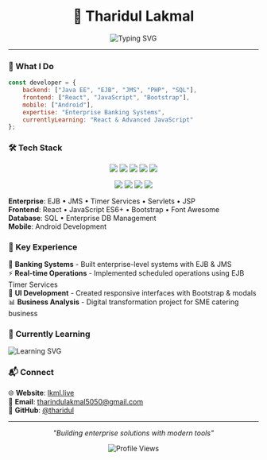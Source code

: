 <div align="center">

# 👋 Tharidul Lakmal

<img src="https://readme-typing-svg.herokuapp.com?font=Fira+Code&size=22&pause=1000&color=2F81F7&center=true&vCenter=true&width=435&lines=Full-Stack+Developer;Enterprise+Java+Expert;React+Enthusiast" alt="Typing SVG" />

</div>

---

### 🚀 What I Do

```javascript
const developer = {
    backend: ["Java EE", "EJB", "JMS", "PHP", "SQL"],
    frontend: ["React", "JavaScript", "Bootstrap"],
    mobile: ["Android"],
    expertise: "Enterprise Banking Systems",
    currentlyLearning: "React & Advanced JavaScript"
};
```

### 🛠️ Tech Stack

<p align="center">
<img src="https://img.shields.io/badge/Java-ED8B00?style=for-the-badge&logo=java&logoColor=white" />
<img src="https://img.shields.io/badge/React-20232A?style=for-the-badge&logo=react&logoColor=61DAFB" />
<img src="https://img.shields.io/badge/JavaScript-F7DF1E?style=for-the-badge&logo=javascript&logoColor=black" />
<img src="https://img.shields.io/badge/PHP-777BB4?style=for-the-badge&logo=php&logoColor=white" />
<img src="https://img.shields.io/badge/MySQL-00000F?style=for-the-badge&logo=mysql&logoColor=white" />
</p>

<p align="center">
<img src="https://img.shields.io/badge/Android-3DDC84?style=for-the-badge&logo=android&logoColor=white" />
<img src="https://img.shields.io/badge/Bootstrap-563D7C?style=for-the-badge&logo=bootstrap&logoColor=white" />
<img src="https://img.shields.io/badge/HTML5-E34F26?style=for-the-badge&logo=html5&logoColor=white" />
<img src="https://img.shields.io/badge/CSS3-1572B6?style=for-the-badge&logo=css3&logoColor=white" />
</p>

**Enterprise**: EJB • JMS • Timer Services • Servlets • JSP  
**Frontend**: React • JavaScript ES6+ • Bootstrap • Font Awesome  
**Database**: SQL • Enterprise DB Management  
**Mobile**: Android Development  

### 💼 Key Experience

🏦 **Banking Systems** - Built enterprise-level systems with EJB & JMS  
⚡ **Real-time Operations** - Implemented scheduled operations using EJB Timer Services  
🎨 **UI Development** - Created responsive interfaces with Bootstrap & modals  
📊 **Business Analysis** - Digital transformation project for SME catering business  

### 🌱 Currently Learning

<img src="https://readme-typing-svg.herokuapp.com?font=Fira+Code&size=18&pause=1000&color=FF6B35&center=false&vCenter=true&width=435&lines=⚛️+React+Ecosystem;🚀+Advanced+JavaScript;🏗️+Modern+Frontend+Architecture" alt="Learning SVG" />

### 📬 Connect

🌐 **Website**: [lkml.live](https://lkml.live)  
📧 **Email**: tharindulakmal5050@gmail.com  
💼 **GitHub**: [@tharidul](https://github.com/tharidul)

---

<div align="center">

*"Building enterprise solutions with modern tools"*

<img src="https://komarev.com/ghpvc/?username=tharidul&color=blue&style=flat-square" alt="Profile Views" />

</div>
